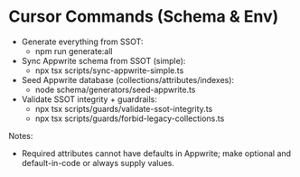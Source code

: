 # Cursor Commands (Schema & Env)

- Generate everything from SSOT:
  - npm run generate:all
- Sync Appwrite schema from SSOT (simple):
  - npx tsx scripts/sync-appwrite-simple.ts
- Seed Appwrite database (collections/attributes/indexes):
  - node schema/generators/seed-appwrite.ts
- Validate SSOT integrity + guardrails:
  - npx tsx scripts/guards/validate-ssot-integrity.ts
  - npx tsx scripts/guards/forbid-legacy-collections.ts

Notes:
- Required attributes cannot have defaults in Appwrite; make optional and default-in-code or always supply values.